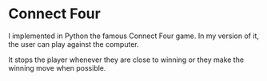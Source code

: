 Connect Four
============

I implemented in Python the famous Connect Four game. In my version of it, the user can play against the computer. 

It stops the player whenever they are close to winning or they make the winning move when possible.
